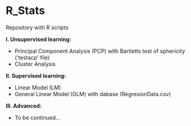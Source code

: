 # R_Stats
Repository with R scripts

**I. Unsupervised learning:**
- Principal Component Analysis (PCP) with Bartletts test of sphericity ('testacp' file)
- Cluster Analysis

**II. Supervised learning:**
- Linear Model (LM)
- General Linear Model (GLM) with dabase (RegresionData.csv)

**III. Advanced:**
- To be continued...
